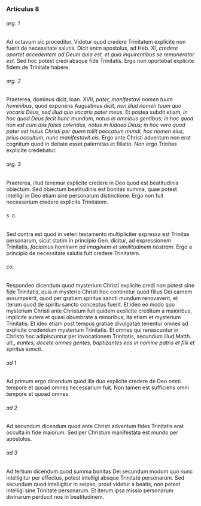 ### Articulus 8

###### arg. 1
Ad octavum sic proceditur. Videtur quod credere Trinitatem explicite non fuerit de necessitate salutis. Dicit enim apostolus, ad Heb. XI, *credere oportet accedentem ad Deum quia est, et quia inquirentibus se remunerator est*. Sed hoc potest credi absque fide Trinitatis. Ergo non oportebat explicite fidem de Trinitate habere.

###### arg. 2
Praeterea, dominus dicit, Ioan. XVII, *pater, manifestavi nomen tuum hominibus*, quod exponens Augustinus dicit, *non illud nomen tuum quo vocaris Deus, sed illud quo vocaris pater meus*. Et postea subdit etiam, *in hoc quod Deus fecit hunc mundum, notus in omnibus gentibus; in hoc quod non est cum diis falsis colendus, notus in Iudaea Deus; in hoc vero quod pater est huius Christi per quem tollit peccatum mundi, hoc nomen eius, prius occultum, nunc manifestavit eis*. Ergo ante Christi adventum non erat cognitum quod in deitate esset paternitas et filiatio. Non ergo Trinitas explicite credebatur.

###### arg. 3
Praeterea, illud tenemur explicite credere in Deo quod est beatitudinis obiectum. Sed obiectum beatitudinis est bonitas summa, quae potest intelligi in Deo etiam sine personarum distinctione. Ergo non fuit necessarium credere explicite Trinitatem.

###### s. c.
Sed contra est quod in veteri testamento multipliciter expressa est Trinitas personarum, sicut statim in principio Gen. dicitur, ad expressionem Trinitatis, *faciamus hominem ad imaginem et similitudinem nostram*. Ergo a principio de necessitate salutis fuit credere Trinitatem.

###### co.
Respondeo dicendum quod mysterium Christi explicite credi non potest sine fide Trinitatis, quia in mysterio Christi hoc continetur quod filius Dei carnem assumpserit, quod per gratiam spiritus sancti mundum renovaverit, et iterum quod de spiritu sancto conceptus fuerit. Et ideo eo modo quo mysterium Christi ante Christum fuit quidem explicite creditum a maioribus, implicite autem et quasi obumbrate a minoribus, ita etiam et mysterium Trinitatis. Et ideo etiam post tempus gratiae divulgatae tenentur omnes ad explicite credendum mysterium Trinitatis. Et omnes qui renascuntur in Christo hoc adipiscuntur per invocationem Trinitatis, secundum illud Matth. ult., *euntes, docete omnes gentes, baptizantes eos in nomine patris et filii et spiritus sancti*.

###### ad 1
Ad primum ergo dicendum quod illa duo explicite credere de Deo omni tempore et quoad omnes necessarium fuit. Non tamen est sufficiens omni tempore et quoad omnes.

###### ad 2
Ad secundum dicendum quod ante Christi adventum fides Trinitatis erat occulta in fide maiorum. Sed per Christum manifestata est mundo per apostolos.

###### ad 3
Ad tertium dicendum quod summa bonitas Dei secundum modum quo nunc intelligitur per effectus, potest intelligi absque Trinitate personarum. Sed secundum quod intelligitur in seipso, prout videtur a beatis, non potest intelligi sine Trinitate personarum. Et iterum ipsa missio personarum divinarum perducit nos in beatitudinem.

